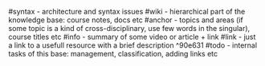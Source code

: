 #syntax - architecture and syntax issues
#wiki - hierarchical part of the knowledge base: course notes, docs etc
#anchor - topics and areas (if some topic is a kind of cross-disciplinary, use few words in the singular), course titles etc
#info - summary of some video or article + link
#link - just a link to a usefull resource with a brief description ^90e631
#todo - internal tasks of this base: management, classification, adding links etc
